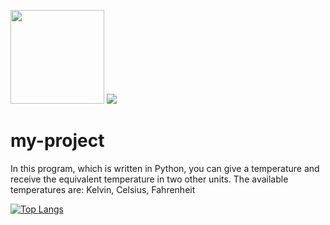 <img width="150px" src="http://ForTheBadge.com/images/badges/made-with-python.svg"> <img src="https://img.shields.io/badge/version-v2.0.0-success" /> 



# my-project
In this program, which is written in Python, you can give a temperature and receive the equivalent temperature in two other units.
The available temperatures are:
Kelvin, Celsius, Fahrenheit



[![Top Langs](https://github-readme-stats.vercel.app/api/top-langs/?username=mostafakavand)](https://github.com/mostafakavand/my-project)

